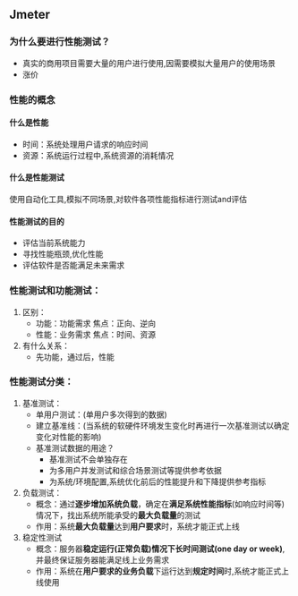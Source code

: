 ## Jmeter
### 为什么要进行性能测试？
* 真实的商用项目需要大量的用户进行使用,因需要模拟大量用户的使用场景
* 涨价
### 性能的概念
#### 什么是性能
* 时间：系统处理用户请求的响应时间
* 资源：系统运行过程中,系统资源的消耗情况
#### 什么是性能测试
使用自动化工具,模拟不同场景,对软件各项性能指标进行测试and评估
#### 性能测试的目的
* 评估当前系统能力
* 寻找性能瓶颈,优化性能
* 评估软件是否能满足未来需求

### 性能测试和功能测试：
1. 区别：
   * 功能：功能需求 焦点：正向、逆向
   * 性能：业务需求 焦点：时间、资源
2. 有什么关系：
   * 先功能，通过后，性能
### 性能测试分类：
1. 基准测试：
   * 单用户测试：(单用户多次得到的数据)
   * 建立基准线：(当系统的软硬件环境发生变化时再进行一次基准测试以确定变化对性能的影响)
   * 基准测试数据的用途？
      * 基准测试不会单独存在
      * 为多用户并发测试和综合场景测试等提供参考依据
      * 为系统/环境配置,系统优化前后的性能提升和下降提供参考指标
2. 负载测试：
   * 概念：通过**逐步增加系统负载**，确定在**满足系统性能指标**(如响应时间等)情况下，找出系统所能承受的**最大负载量**的测试
   * 作用：系统**最大负载量**达到**用户要求**时，系统才能正式上线
3. 稳定性测试
   * 概念：服务器**稳定运行(正常负载)**情况下**长时间测试(one day or week)**,并最终保证服务器能满足线上业务需求
   * 作用：系统在**用户要求的业务负载**下运行达到**规定时间**时,系统才能正式上线使用